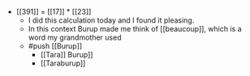 - [[391]] = [[17]] * [[23]]
  - I did this calculation today and I found it pleasing.
  - In this context Burup made me think of [[beaucoup]], which is a word my grandmother used
  - #push [[Burup]]
    - [[Tara]] Burup]]
    - [[Taraburup]]

